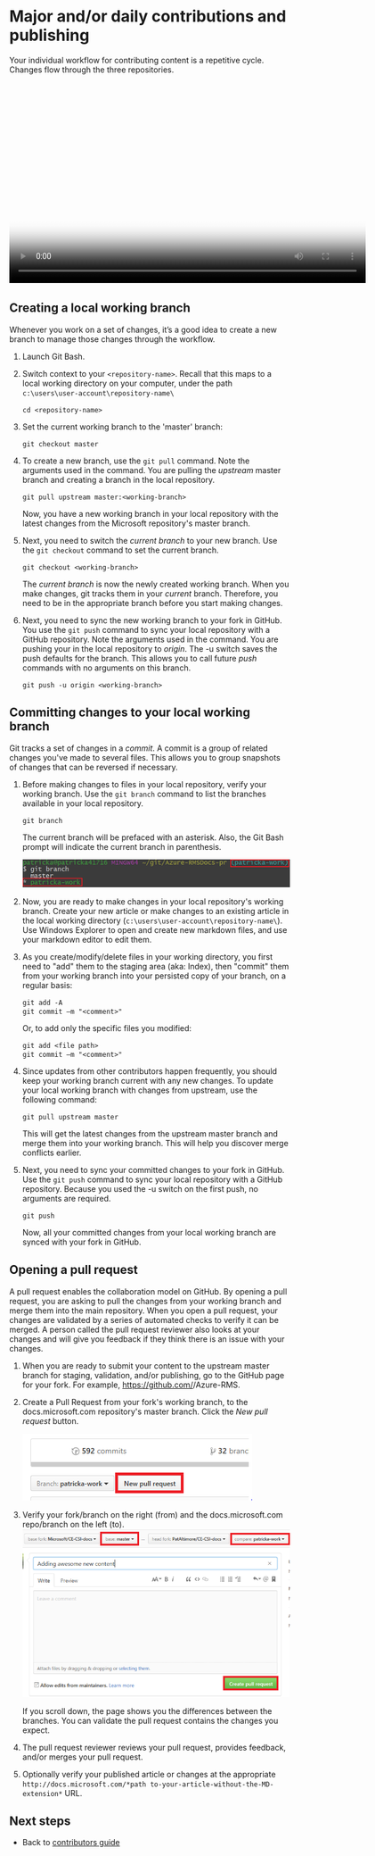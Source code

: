 # Major and/or daily contributions and publishing

Your individual workflow for contributing content is a repetitive cycle.  Changes flow through the three repositories. 

<video width="640" height="360" controls poster="./media/contributing-and-publishing/your-individual-workflow.png">
  <source src="http://video.ch9.ms/ch9/1e1b/63477be7-a3df-4d25-b8e7-9d79df411e1b/githubcontributorworkflow_mid.mp4" type="video/mp4">
  <a href="http://video.ch9.ms/ch9/1e1b/63477be7-a3df-4d25-b8e7-9d79df411e1b/githubcontributorworkflow_mid.mp4">
    <img src="./media/contributing-and-publishing/your-individual-workflow.png" alt="Your individual workflow">
  </a>
</video>

## Creating a local working branch

Whenever you work on a set of changes, it’s a good idea to create a new branch to manage those changes through the workflow.

1. Launch Git Bash.

2. Switch context to your `<repository-name>`. Recall that this maps to a local working directory on your computer, under the path `c:\users\user-account\repository-name\` 

   ```
   cd <repository-name>
   ```

3. Set the current working branch to the 'master' branch:

   ```
   git checkout master
   ```

4. To create a new branch, use the `git pull` command. Note the arguments used in the command. You are pulling the *upstream* master branch and creating a branch <working branch> in the local repository.

   ```
   git pull upstream master:<working-branch>
   ```

    Now, you have a new working branch in your local repository with the latest changes from the Microsoft repository's master branch. 

5. Next, you need to switch the *current branch* to your new branch.  Use the `git checkout` command to set the current branch.

   ```
   git checkout <working-branch>
   ```

    The *current branch* is now the newly created working branch. When you make changes, git tracks them in your *current* branch.  Therefore, you need to be in the appropriate branch before you start making changes.  

6. Next, you need to sync the new working branch to your fork in GitHub.  You use the `git push` command to sync your local repository with a GitHub repository. Note the arguments used in the command. You are pushing your <working branch> in the local repository to *origin*. The -u switch saves the push defaults for the branch. This allows you to call future *push* commands with no arguments on this branch. 

   ```
   git push -u origin <working-branch>
   ```

## Committing changes to your local working branch

Git tracks a set of changes in a *commit*. A commit is a group of related changes you've made to several files. This allows you to group snapshots of changes that can be reversed if necessary. 

1. Before making changes to files in your local repository, verify your working branch. Use the `git branch` command to list the branches available in your local repository.

   ```
   git branch
   ```

    The current branch will be prefaced with an asterisk. Also, the Git Bash prompt will indicate the current branch in parenthesis. 
   
   ![Working branch](./media/contributing-and-publishing/working-branch.png)

2. Now, you are ready to make changes in your local repository's working branch. Create your new article or make changes to an existing article in the local working directory (`c:\users\user-account\repository-name\`). Use Windows Explorer to open and create new markdown files, and use your markdown editor to edit them.

3. As you create/modify/delete files in your working directory, you first need to "add" them to the staging area (aka: Index), then "commit" them from your working branch into your persisted copy of your branch, on a regular basis:

   ```
   git add -A
   git commit –m "<comment>"
   ```

   Or, to add only the specific files you modified:

   ```
   git add <file path>
   git commit –m "<comment>"
   ```

4. Since updates from other contributors happen frequently, you should keep your working branch current with any new changes. To update your local working branch with changes from upstream, use the following command:

   ```
   git pull upstream master
   ```

    This will get the latest changes from the upstream master branch and merge them into your working branch. This will help you discover merge conflicts earlier.

5. Next, you need to sync your committed changes to your fork in GitHub.  Use the `git push` command to sync your local repository with a GitHub repository. Because you used the -u switch on the first push, no arguments are required.

   ```
   git push
   ```

    Now, all your committed changes from your local working branch are synced with your fork in GitHub.

## Opening a pull request

A pull request enables the collaboration model on GitHub. By opening a pull request, you are asking to pull the changes from your working branch and merge them into the main repository. When you open a pull request, your changes are validated by a series of automated checks to verify it can be merged.  A person called the pull request reviewer also looks at your changes and will give you feedback if they think there is an issue with your changes.


1. When you are ready to submit your content to the upstream master branch for staging, validation, and/or publishing, go to the GitHub page for your fork. For example, https://github.com/<GitHub-user-name>/Azure-RMS. 

2. Create a Pull Request from your fork's working branch, to the docs.microsoft.com repository's master branch. Click the *New pull request* button.

   ![New pull request button](./media/contributing-and-publishing/new-pull-request-button.png)

3. Verify your fork/branch on the right (from) and the docs.microsoft.com repo/branch on the left (to). 
   ![Pull request](./media/contributing-and-publishing/pull-request.png)

   If you scroll down, the page shows you the differences between the branches. You can validate the pull request contains the changes you expect.

4. The pull request reviewer reviews your pull request, provides feedback, and/or merges your pull request. 

5. Optionally verify your published article or changes at the appropriate `http://docs.microsoft.com/*path to-your-article-without-the-MD-extension*` URL.


## Next steps

- Back to [contributors guide](./readme.md)